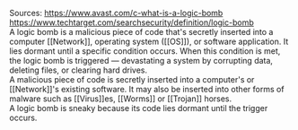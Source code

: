 Sources:
https://www.avast.com/c-what-is-a-logic-bomb
https://www.techtarget.com/searchsecurity/definition/logic-bomb
\
A logic bomb is a malicious piece of code that's secretly inserted into a computer [[Network]], operating system ([[OS]]), or software application. It lies dormant until a specific condition occurs. When this condition is met, the logic bomb is triggered — devastating a system by corrupting data, deleting files, or clearing hard drives.
\
A malicious piece of code is secretly inserted into a computer's or [[Network]]'s existing software. It may also be inserted into other forms of malware such as [[Virus]]es, [[Worms]] or [[Trojan]] horses. A logic bomb is sneaky because its code lies dormant until the trigger occurs.
